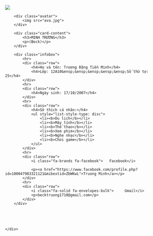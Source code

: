 <!DOCTYPE html>
<html lang="en">
<head>
    <link rel="stylesheet" href="https://cdnjs.cloudflare.com/ajax/libs/font-awesome/6.6.0/css/all.min.css" integrity="sha512-Kc323vGBEqzTmouAECnVceyQqyqdsSiqLQISBL29aUW4U/M7pSPA/gEUZQqv1cwx4OnYxTxve5UMg5GT6L4JJg==" crossorigin="anonymous" referrerpolicy="no-referrer" />
    <link rel="stylesheet" href="/style.css"
    <meta charset="UTF-8">
    <title>Minh Trương - Information</title>
</head>
<body>
    <div class="card">
        <div class="bgimage">
            <img src="New_york_times_square-terabass.jpg">
        </div >

        <div class="avatar">
            <img src="ava.jpg">
        </div>

        <div class="card-content">
            <h3>MINH TRƯƠNG</h3>
            <p>(Beck)</p>
        </div>

        <div class="infobox">
            <hr>
            <div class="row">
                <h4>Họ và tên: Trương Đặng Tiến Minh</h4>
                <h4>Lớp: 12A10&ensp;&ensp;&ensp;&ensp;&ensp;Số thứ tự: 25</h4>
            </div>
            <hr>
            <div class="row">
                <h4>Ngày sinh: 17/10/2007</h4>
            </div>
            <hr>
            <div class="row">
                <h4>Sở thích cá nhân:</h4>
                <ul style="list-style-type: disc">
                    <li><b>Du lịch</b></li>
                    <li><b>Máy tính</b></li>
                    <li><b>Thể thao</b></li>
                    <li><b>Xem phim</b></li>
                    <li><b>Nghe nhạc</b></li>
                    <li><b>Chơi game</b></li>
                </ul>
            </div>
            <hr>
            <div class="row">
                <i class="fa-brands fa-facebook">   Facebook</i>
               
                <p><a href="https://www.facebook.com/profile.php?id=100047983321121&mibextid=ZbWKwL">Truong Minh</a></p>
            </div>
            <hr>
            <div class="row">
                <i class="fa-solid fa-envelopes-bulk">     Gmail</i>
                <p>becktruong1710@gmail.com</p>
            </div>
        </div>





    </div>
</body>
</html>
